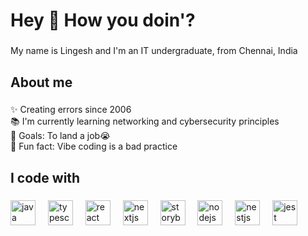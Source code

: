 <h1 align="left">Hey 👋 How you doin'?</h1>

###

<p align="left">My name is Lingesh and I'm an IT undergraduate, from Chennai, India</p>

###

<h2 align="left">About me</h2>

###

<p align="left">✨ Creating errors since 2006<br>📚 I'm currently learning networking and cybersecurity principles<br>🎯 Goals: To land a job😭<br>🎲 Fun fact: Vibe coding is a bad practice</p>

###

<h2 align="left">I code with</h2>

###

<div align="left">
  <img src="[https://cdn.jsdelivr.net/gh/devicons/devicon/icons/javascript/javascript-original.svg](https://static.vecteezy.com/system/resources/previews/022/100/214/original/java-logo-transparent-free-png.png)" height="40" alt="java logo"  />
  <img width="12" />
  <img src="https://cdn.jsdelivr.net/gh/devicons/devicon/icons/typescript/typescript-original.svg" height="40" alt="typescript logo"  />
  <img width="12" />
  <img src="https://cdn.jsdelivr.net/gh/devicons/devicon/icons/react/react-original.svg" height="40" alt="react logo"  />
  <img width="12" />
  <img src="https://cdn.jsdelivr.net/gh/devicons/devicon/icons/nextjs/nextjs-original.svg" height="40" alt="nextjs logo"  />
  <img width="12" />
  <img src="https://cdn.jsdelivr.net/gh/devicons/devicon/icons/storybook/storybook-original.svg" height="40" alt="storybook logo"  />
  <img width="12" />
  <img src="https://cdn.jsdelivr.net/gh/devicons/devicon/icons/nodejs/nodejs-original.svg" height="40" alt="nodejs logo"  />
  <img width="12" />
  <img src="https://cdn.jsdelivr.net/gh/devicons/devicon/icons/nestjs/nestjs-original.svg" height="40" alt="nestjs logo"  />
  <img width="12" />
  <img src="https://cdn.jsdelivr.net/gh/devicons/devicon/icons/jest/jest-plain.svg" height="40" alt="jest logo"  />
</div>

###

